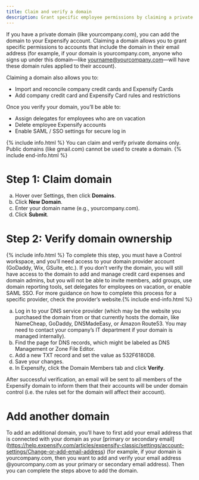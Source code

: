 ```yaml
---
title: Claim and verify a domain
description: Grant specific employee permissions by claiming a private domain and verifying it in Expensify
---
```

<div id="expensify-classic" markdown="1">

If you have a private domain (like yourcompany.com), you can add the domain to your Expensify account. Claiming a domain allows you to grant specific permissions to accounts that include the domain in their email address (for example, if your domain is yourcompany.com, anyone who signs up under this domain—like yourname@yourcompany.com—will have these domain rules applied to their account). 

Claiming a domain also allows you to: 
* Import and reconcile company credit cards and Expensify Cards
* Add company credit card and Expensify Card rules and restrictions

Once you verify your domain, you’ll be able to:
* Assign delegates for employees who are on vacation
* Delete employee Expensify accounts
* Enable SAML / SSO settings for secure log in

{% include info.html %}
You can claim and verify private domains only. Public domains (like gmail.com) cannot be used to create a domain.
{% include end-info.html %}

# Step 1: Claim domain

<ol type="a">
   <li>Hover over Settings, then click <b>Domains</b>.</li>
   <li>Click <b>New Domain</b>.</li>  
   <li>Enter your domain name (e.g., yourcompany.com).</li>
   <li>Click <b>Submit</b>.</li>
</ol>

# Step 2: Verify domain ownership

{% include info.html %}
To complete this step, you must have a Control workspace, and you’ll need access to your domain provider account (GoDaddy, Wix, GSuite, etc.). If you don’t verify the domain, you will still have access to the domain to add and manage credit card expenses and domain admins, but you will not be able to invite members, add groups, use domain reporting tools, set delegates for employees on vacation, or enable SAML SSO. For more guidance on how to complete this process for a specific provider, check the provider’s website.{% include end-info.html %}

<ol type="a">
   <li>Log in to your DNS service provider (which may be the website you purchased the domain from or that currently hosts the domain, like NameCheap, GoDaddy, DNSMadeEasy, or Amazon Route53. You may need to contact your company’s IT department if your domain is managed internally).</li>
   <li>Find the page for DNS records, which might be labeled as DNS Management or Zone File Editor.</li>  
   <li>Add a new TXT record  and set the value as 532F6180D8.</li>
   <li>Save your changes.</li>
   <li>In Expensify, click the Domain Members tab and click <b>Verify</b>.</li>
</ol>

After successful verification, an email will be sent to all members of the Expensify domain to inform them that their accounts will be under domain control (i.e. the rules set for the domain will affect their account). 

# Add another domain

To add an additional domain, you’ll have to first add your email address that is connected with your domain as your [primary or secondary email] (https://help.expensify.com/articles/expensify-classic/settings/account-settings/Change-or-add-email-address) (for example, if your domain is yourcompany.com, then you want to add and verify your email address @yourcompany.com as your primary or secondary email address). Then you can complete the steps above to add the domain. 

</div>
